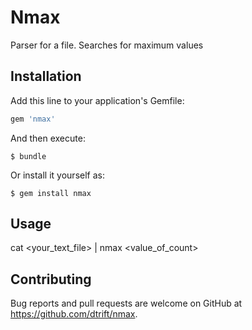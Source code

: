 # Nmax

Parser for a file. Searches for maximum values

## Installation

Add this line to your application's Gemfile:

```ruby
gem 'nmax'
```

And then execute:

    $ bundle

Or install it yourself as:

    $ gem install nmax

## Usage

cat <your_text_file> | nmax <value_of_count>

## Contributing

Bug reports and pull requests are welcome on GitHub at https://github.com/dtrift/nmax.

